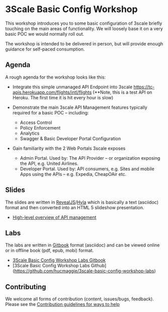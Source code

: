 # 3Scale Basic Config Workshop


This workshop introduces you to some basic configuration of 3scale briefly touching on the main areas of functionality. We will loosely base it on a very basic POC we would normally roll out. 

The workshop is intended to be delivered in person, but will provide enough guidance for self-paced consumption.

## Agenda

A rough agenda for the workshop looks like this:

* Integrate this simple unmanaged API Endpoint into 3scale 
https://tc-apis.herokuapp.com/flights/intl/flights 
(**Note, this is a test API on Heroku. The first time it is hit every hour is slow)


* Demonstrate the main 3scale API Management features typically required for a basic POC – including:
	* Access Control
	* Policy Enforcement 
	* Analytics
	* Swagger & Basic Developer Portal Configuration

* Gain familiarity with the 2 Web Portals 3scale exposes
	* Admin Portal. Used by: The API Provider – or organization exposing the API, e.g. United Airlines.
	* Developer Portal. Used by: API consumers, e.g. Sites and mobile Apps using the APIs – e.g. Expedia, CheapOAir etc. 

## Slides

The slides are written in [RevealJS](http://lab.hakim.se/reveal-js/#/)/[Hyla](https://github.com/cmoulliard/hyla) which is basically a text (asciidoc) format and then converted into an HTML 5 slideshow presentation. 

* [High-level overview of API management](slides/api.md)

## Labs

The labs are written in [Gitbook](https://www.gitbook.com) format (asciidoc) and can be viewed online or in offline book (pdf, epub, mobi) format. 

* [3Scale Basic Config Workshop Labs Gitbook](https://www.gitbook.com/book/hucmaggie/3scale-workhop-basic/details)
* [3Scale Basic Config Workshop Labs Github] (https://github.com/hucmaggie/3scale-basic-config-workshop-labs)

## Contributing

We welcome all forms of contribution (content, issues/bugs, feedback). Please see the [Contribution guidelines for ways to help](./CONTRIBUTING.md)